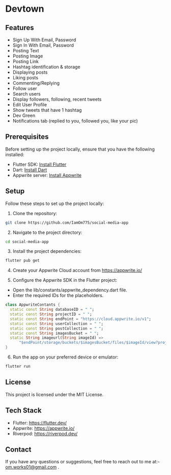 # Devtown

## Features
- Sign Up With Email, Password
- Sign In With Email, Password
- Posting Text
- Posting Image
- Posting Link
- Hashtag identification & storage
- Displaying posts
- Liking posts
- Commenting/Replying
- Follow user
- Search users
- Display followers, following, recent tweets
- Edit User Profile
- Show tweets that have 1 hashtag
- Dev Green
- Notifications tab (replied to you, followed you, like your pic)

## Prerequisites

Before setting up the project locally, ensure that you have the following installed:

- Flutter SDK: [Install Flutter](https://flutter.dev/docs/get-started/install)
- Dart: [Install Dart](https://dart.dev/get-dart)
- Appwrite server: [Install Appwrite](https://appwrite.io/docs/installation)

## Setup

Follow these steps to set up the project locally:

1. Clone the repository:

```bash
git clone https://github.com/IamOm775/social-media-app
```
2. Navigate to the project directory:

```bash
cd social-media-app
```
3. Install the project dependencies:
```bash
flutter pub get
```
4. Create your Appwrite Cloud account from https://appwrite.io/

5. Configure the Appwrite SDK in the Flutter project:

- Open the lib/constants/appwrite_dependency.dart file.
- Enter the required IDs for the placeholders.
```dart
class AppwriteContants {
  static const String databaseID = " ";
  static const String projectID = " ";
  static const String endPoint = "https://cloud.appwrite.io/v1";
  static const String userCollection = " ";
  static const String postCollection = " ";
  static const String imagesBucket = " ";
  static String imageurl(String imageId) =>
      "$endPoint/storage/buckets/$imagesBucket/files/$imageId/view?project=$projectID&mode=admin";
}
```
6. Run the app on your preferred device or emulator:
```bash
flutter run
```
## License
This project is licensed under the MIT License.

## Tech Stack

- Flutter: https://flutter.dev/
- Appwrite: https://appwrite.io/
- Riverpod: https://riverpod.dev/

## Contact 

If you have any questions or suggestions, feel free to reach out to me at:-
om.works01@gmail.com .





